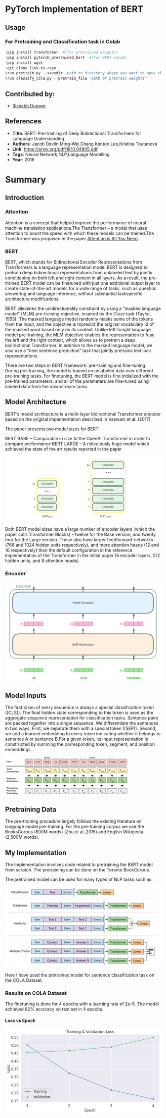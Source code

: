 # PyTorch Implementation of BERT

## Usage

### For Pretraining and Classification task in Colab

```python
!pip install transformer  #(for pretrained weights)
!pip install pytorch_pretrained_bert  #(for BERT vocab)
!pip install wget
!git clone link-to-repo
%run pretrain.py --savedir 'path to directory where you want to save checkpoint' --corpus 'path to train corpus'
%run classify_cola.py --pretrain_file 'path of pretrain weights'
```

## Contributed by:
* [Rishabh Dugaye](https://github.com/rishabhd786)

## References

* **Title**: BERT: Pre-training of Deep Bidirectional Transformers for Language Understanding
* **Authors**: Jacob Devlin,Ming-Wei,Chang Kenton Lee,Kristina Toutanova
* **Link**: https://arxiv.org/pdf/1810.04805.pdf
* **Tags**: Neural Network,NLP,Language Modelling
* **Year**: 2019

# Summary

## Introduction

### Attention

Attention is a concept that helped improve the performance of neural machine translation applications.The Transformer – a model that uses attention to boost the speed with which these models can be trained.The Transformer was proposed in the paper [Attention is All You Need](https://arxiv.org/abs/1706.03762).

### BERT

BERT, which stands for Bidirectional Encoder Representations from Transformers is a language representation model.BERT is designed to pretrain deep bidirectional representations from unlabeled text by jointly conditioning on both left and right context in all layers. As a result, the pre-trained BERT model can be finetuned with just one additional output layer
to create state-of-the-art models for a wide range of tasks, such as question answering and language inference, without substantial taskspecific architecture modifications.

BERT alleviates the unidirectionality constraint by using a “masked language model” (MLM) pre-training objective, inspired by the Cloze task (Taylor, 1953). The masked language model randomly masks some of the tokens from the input, and the objective is topredict the original vocabulary id of the masked word based only on its context. Unlike left-toright language model pre-training, the MLM objective enables the representation to fuse the left and the right context, which allows us to pretrain a deep bidirectional Transformer. In addition to the masked language model, we also use a “next sentence prediction” task that jointly pretrains text-pair representations.

There are two steps in BERT framework: pre-training and fine-tuning. During pre-training, the model is trained on unlabeled
data over different pre-training tasks. For finetuning, the BERT model is first initialized with the pre-trained parameters, and all of the parameters are fine-tuned using labeled data from the downstream tasks.

## Model Architecture

BERT’s model architecture is a multi-layer bidirectional Transformer encoder based on the original implementation described in Vaswani et al. (2017).

The paper presents two model sizes for BERT:

BERT BASE – Comparable in size to the OpenAI Transformer in order to compare performance
BERT LARGE – A ridiculously huge model which achieved the state of the art results reported in the paper

 ![1](./assets/img1.png)
 
Both BERT model sizes have a large number of encoder layers (which the paper calls Transformer Blocks) – twelve for the Base version, and twenty four for the Large version. These also have larger feedforward-networks (768 and 1024 hidden units respectively), and more attention heads (12 and 16 respectively) than the default configuration in the reference implementation of the Transformer in the initial paper (6 encoder layers, 512 hidden units, and 8 attention heads).

### Encoder

![5](./assets/img5.png)


## Model Inputs

The first token of every sequence is always a special classification token ([CLS]). The final hidden state corresponding to this token is used as the aggregate sequence representation for classification tasks. Sentence pairs are packed together into a single sequence. We differentiate the sentences in two ways. First, we separate them with a special token ([SEP]). Second, we add a learned embedding to every token indicating whether it belongs to sentence A or sentence B.For a given token, its input representation is constructed by summing the corresponding token, segment, and position embeddings.

 ![2](./assets/img2.png)
 
 ## Pretraining Data
 
 The pre-training procedure largely follows the existing literature on language model pre-training. For the pre-training corpus we use the BooksCorpus (800M words) (Zhu et al.,2015) and English Wikipedia (2,500M words).
 
 ## My Implementation
 
The Implementation involves code related to pretraining the BERT model from scratch. The pretraining can be done on the Toronto BookCorpus.

The pretrained model can be used for many types of NLP tasks such as:

 ![3](./assets/img3.png)
 
 Here I have used the pretrained model for sentence classification task on the COLA Dataset.
 
 ### Results on COLA Dataset
 
 The finetuning is done for 4 epochs with a learning rate of 2e-5. The model achieved 82% accuracy on test set in 4 epochs.
 
 #### Loss vs Epoch 
 
 ![4](./assets/img4.png)
 
 




